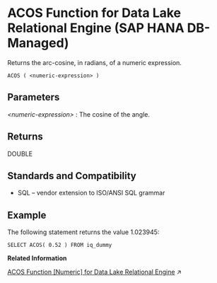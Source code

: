 <!-- loio0fc7b1b85c8d4b6280000fc7e92152ee -->

# ACOS Function for Data Lake Relational Engine \(SAP HANA DB-Managed\)

Returns the arc-cosine, in radians, of a numeric expression.



```
ACOS ( <numeric-expression> )
```



<a name="loio0fc7b1b85c8d4b6280000fc7e92152ee__section_e52_k1l_srb"/>

## Parameters

 *<numeric-expression\>*
 :   The cosine of the angle.

 

<a name="loio0fc7b1b85c8d4b6280000fc7e92152ee__section_dcr_k1l_srb"/>

## Returns

DOUBLE



<a name="loio0fc7b1b85c8d4b6280000fc7e92152ee__section_jtc_l1l_srb"/>

## Standards and Compatibility

-   SQL – vendor extension to ISO/ANSI SQL grammar



<a name="loio0fc7b1b85c8d4b6280000fc7e92152ee__section_jqq_l1l_srb"/>

## Example

The following statement returns the value 1.023945:

```
SELECT ACOS( 0.52 ) FROM iq_dummy
```

**Related Information**  


[ACOS Function [Numeric] for Data Lake Relational Engine](https://help.sap.com/viewer/19b3964099384f178ad08f2d348232a9/2023_1_QRC/en-US/a532c20484f21015a4a5f8c26e3af9c7.html "Returns the arc-cosine, in radians, of a numeric expression.") :arrow_upper_right:

